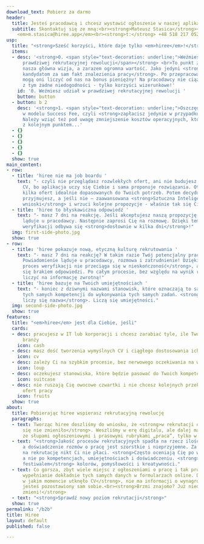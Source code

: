 ```yaml
---
download_text: Pobierz za darmo
header:
  title: Jesteś pracodawcą i chcesz wystawić ogłoszenie w naszej aplikacji?
  subtitle: Skontaktuj się ze mną:<br><strong>Mateusz Stasica</strong><br><strong>m:</strong>
    <em>m.stasica@hiree.app</em><br><strong>t:</strong> +48 518 217 052<br>
usp:
  title: "<strong>Sześć korzyści, które daje tylko <em>hiree</em>!</strong>"
  items:
  - desc: '<strong>0. <span style="text-decoration: underline;">Weźmiesz udział w
      prawdziwej rekrutacyjnej rewolucji</span></strong> <br>To punkt zero, czyli
      nasza główna wizja, a zarazem ogromna wartość. Jako jedyni <strong>zapłacimy
      kandydatom za sam fakt znalezienia pracy</strong>. Po przepracowaniu 3 miesięcy
      mogą oni liczyć od nas na bonus pieniężny! Na pracodawcy nie ciążą w związku
      z tym żadne niedogodności - tylko korzyści wizerunkowe!'
    id: '0. Weźmiesz udział w prawdziwej rekrutacyjnej rewolucji '
    button: button
  - button: b 2
    desc: '<strong>1. <span style="text-decoration: underline;">Oszczędność pieniędzy</span></strong><br>Działamy
      w modelu Success Fee, czyli <strong>zapłacisz jedynie w przypadku zatrudnienia</strong>!
      Należy wziąć też pod uwagę zmniejszenie kosztów operacyjnych, które idą w parze
      z kolejnym punktem...'
  - {}
  - {}
  - {}
  - {}
  - {}
  show: true
main_content:
- row:
  - title: 'hiree nie ma job boardu '
    text: "- czyli nie przeglądasz rozwlekłych ofert, ani nie budujesz obszernego
      CV, bo aplikacja uczy się Ciebie i sama proponuje rozwiązania. Otrzymujesz tylko
      kilka ofert idealnie dopasowanych do Twoich potrzeb. Potem decydujesz czy je
      przyjmujesz, a jeśli nie – zaawansowana <strong>Sztuczna Inteligencja wyciągnie
      wnioski</strong> i wrzuci kolejne propozycje - właśnie tak się Ciebie uczy!"
  - title: 'hiree to błyskawiczna odpowiedź '
    text: "- masz 7 dni na reakcję. Jeśli akceptujesz naszą propozycję, to powiadomienie
      ląduje u pracodawcy. Następnie zaprosi Cię na rozmowę. Dzięki temu Twój proces
      weryfikacji odbywa się <strong>dosłownie w kilka dni</strong>!"
  img: first-side-photo.jpg
  show: true
- row:
  - title: 'hiree pokazuje nową, etyczną kulturę rekrutowania '
    text: "- masz 7 dni na reakcję? W takim razie Twój potencjalny pracodawca również.
      Powiadomienie ląduje u pracodawcy, rozmowa i zatrudnienie! Dzięki temu <strong>Twój
      proces weryfikacji nie przeciąga się w nieskończoność</strong>, a Ty nie denerwujesz
      się brakiem odpowiedzi. Po całym procesie, bez względu na wynik rozmów, możesz
      liczyć na informację zwrotną!"
  - title: 'hiree bazuje na Twoich umiejętnościach '
    text: "- koniec z dziwnymi nazwami stanowisk, które oznaczają to samo i potrzebują
      tych samych kompetencji do wykonywania tych samych zadań. <strong>U nas nie
      liczy się nazwa</strong>. Liczą się umiejętności."
  img: second-side-photo.jpg
  show: true
features:
  title: "<em>hiree</em> jest dla Ciebie, jeśli"
  cards:
  - desc: pracujesz w IT lub korporacji i chcesz zarabiać tyle, ile Twoi znajomi z
      branży
    icon: cash
  - desc: masz dość tworzenia wymyślnych CV i ciągłego dostosowania ich do ofert
    icon: cv
  - desc: zależy Ci na szybkim procesie, bez nerwowego oczekiwania na wiadomość
    icon: loup
  - desc: oczekujesz stanowiska, które będzie pasować do Twoich kompetencji, bez rozczarowań
    icon: suitcase
  - desc: nie ruszają Cię owocowe czwartki i nie chcesz kolejnych przekolorowanych
      ofert pracy
    icon: fruits
  show: true
about:
  title: Pobierając hiree wspierasz rekrutacyjną rewolucję
  paragraphs:
  - text: Tworząc hiree doszliśmy do wniosku, że <strong>w rekrutacji od 100 lat nic
      się nie zmieniło</strong>. Weszliśmy w erę digitalu, ale dalej mamy do czynienia
      ze słupami ogłoszeniowymi i prasowymi rubrykami „praca”, tylko w formie online.
  - text: "<strong>Jakość procesów rekrutacyjnych spadła na rzecz ilości</strong>,
      a doświadczenie rozmów o pracę jest szorstkie i nieprzyjemne. Za czas poświęcony
      na rekrutację nikt Ci nie płaci. <strong>Często oceniają Cię po wyglądzie CV</strong>,
      a nie po kompetencjach, umiejętnościach i doświadczeniu. <strong>CV stało się
      festiwalem</strong> kolorów, pomysłowości i kreatywności."
  - text: Co gorsza, zbyt wiele miejsc z ogłoszeniami o pracę i tak prosi o<strong>
      wypełnianie dokładnie tych samych danych w formularzach online. Dalej nie wiadomo
      w jakim momencie utknęło CV</strong>, nie ma informacji o wynagrodzeniu, a Ty
      jesteś pozostawiony sam sobie.<br><strong>Brzmi znajomo? Już niedługo się to
      zmieni!</strong>
  - text: "<strong>Sprawdź nowy poziom rekrutacji</strong>"
  show: true
permalink: "/b2b"
title: Hiree
layout: default
published: false

---
```

